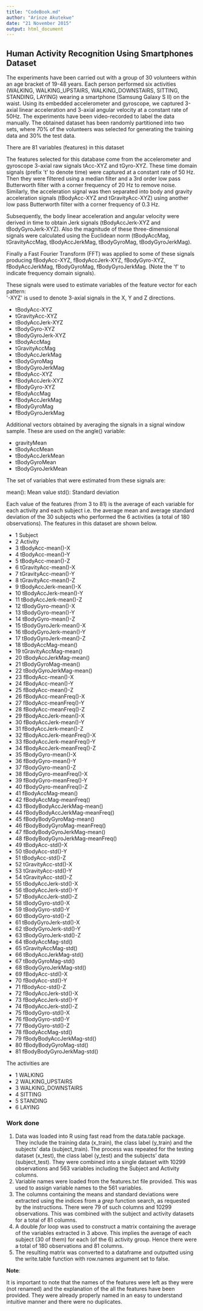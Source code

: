 ```yaml
---
title: "CodeBook.md"
author: "Arinze Akutekwe"
date: "21 November 2015"
output: html_document
---
```


## Human Activity Recognition Using Smartphones Dataset

The experiments have been carried out with a group of 30 volunteers within an age bracket of 19-48 years. Each person performed six activities (WALKING, WALKING_UPSTAIRS, WALKING_DOWNSTAIRS, SITTING, STANDING, LAYING) wearing a smartphone (Samsung Galaxy S II) on the waist. Using its embedded accelerometer and gyroscope, we captured 3-axial linear acceleration and 3-axial angular velocity at a constant rate of 50Hz. The experiments have been video-recorded to label the data manually. The obtained dataset has been randomly partitioned into two sets, where 70% of the volunteers was selected for generating the training data and 30% the test data.

There are 81 variables (features) in this dataset

The features selected for this database come from the accelerometer and gyroscope 3-axial raw signals tAcc-XYZ and tGyro-XYZ. These time domain signals (prefix 't' to denote time) were captured at a constant rate of 50 Hz. Then they were filtered using a median filter and a 3rd order low pass Butterworth filter with a corner frequency of 20 Hz to remove noise. Similarly, the acceleration signal was then separated into body and gravity acceleration signals (tBodyAcc-XYZ and tGravityAcc-XYZ) using another low pass Butterworth filter with a corner frequency of 0.3 Hz. 

Subsequently, the body linear acceleration and angular velocity were derived in time to obtain Jerk signals (tBodyAccJerk-XYZ and tBodyGyroJerk-XYZ). Also the magnitude of these three-dimensional signals were calculated using the Euclidean norm (tBodyAccMag, tGravityAccMag, tBodyAccJerkMag, tBodyGyroMag, tBodyGyroJerkMag). 

Finally a Fast Fourier Transform (FFT) was applied to some of these signals producing fBodyAcc-XYZ, fBodyAccJerk-XYZ, fBodyGyro-XYZ, fBodyAccJerkMag, fBodyGyroMag, fBodyGyroJerkMag. (Note the 'f' to indicate frequency domain signals). 

These signals were used to estimate variables of the feature vector for each pattern:  
'-XYZ' is used to denote 3-axial signals in the X, Y and Z directions.

* tBodyAcc-XYZ
* tGravityAcc-XYZ
* tBodyAccJerk-XYZ
* tBodyGyro-XYZ
* tBodyGyroJerk-XYZ
* tBodyAccMag
* tGravityAccMag
* tBodyAccJerkMag
* tBodyGyroMag
* tBodyGyroJerkMag
* fBodyAcc-XYZ
* fBodyAccJerk-XYZ
* fBodyGyro-XYZ
* fBodyAccMag
* fBodyAccJerkMag
* fBodyGyroMag
* fBodyGyroJerkMag

Additional vectors obtained by averaging the signals in a signal window sample. These are used on the angle() variable:

* gravityMean
* tBodyAccMean
* tBodyAccJerkMean
* tBodyGyroMean
* tBodyGyroJerkMean

The set of variables that were estimated from these signals are: 

mean(): Mean value
std(): Standard deviation

Each value of the features (from 3 to 81) is the average of each variable for each activity and each subject i.e. the average mean and average standard deviation of the 30 subjects who performed the 6 activities (a total of 180 observations). The features in this dataset are shown below.

* 1                                  Subject
* 2                                 Activity
* 3                        tBodyAcc-mean()-X
* 4                        tBodyAcc-mean()-Y
* 5                        tBodyAcc-mean()-Z
* 6                     tGravityAcc-mean()-X
* 7                     tGravityAcc-mean()-Y
* 8                     tGravityAcc-mean()-Z
* 9                    tBodyAccJerk-mean()-X
* 10                   tBodyAccJerk-mean()-Y
* 11                   tBodyAccJerk-mean()-Z
* 12                      tBodyGyro-mean()-X
* 13                      tBodyGyro-mean()-Y
* 14                      tBodyGyro-mean()-Z
* 15                  tBodyGyroJerk-mean()-X
* 16                  tBodyGyroJerk-mean()-Y
* 17                  tBodyGyroJerk-mean()-Z
* 18                      tBodyAccMag-mean()
* 19                   tGravityAccMag-mean()
* 20                  tBodyAccJerkMag-mean()
* 21                     tBodyGyroMag-mean()
* 22                 tBodyGyroJerkMag-mean()
* 23                       fBodyAcc-mean()-X
* 24                       fBodyAcc-mean()-Y
* 25                       fBodyAcc-mean()-Z
* 26                   fBodyAcc-meanFreq()-X
* 27                   fBodyAcc-meanFreq()-Y
* 28                   fBodyAcc-meanFreq()-Z
* 29                   fBodyAccJerk-mean()-X
* 30                   fBodyAccJerk-mean()-Y
* 31                   fBodyAccJerk-mean()-Z
* 32               fBodyAccJerk-meanFreq()-X
* 33               fBodyAccJerk-meanFreq()-Y
* 34               fBodyAccJerk-meanFreq()-Z
* 35                      fBodyGyro-mean()-X
* 36                      fBodyGyro-mean()-Y
* 37                      fBodyGyro-mean()-Z
* 38                  fBodyGyro-meanFreq()-X
* 39                  fBodyGyro-meanFreq()-Y
* 40                  fBodyGyro-meanFreq()-Z
* 41                      fBodyAccMag-mean()
* 42                  fBodyAccMag-meanFreq()
* 43              fBodyBodyAccJerkMag-mean()
* 44          fBodyBodyAccJerkMag-meanFreq()
* 45                 fBodyBodyGyroMag-mean()
* 46             fBodyBodyGyroMag-meanFreq()
* 47             fBodyBodyGyroJerkMag-mean()
* 48         fBodyBodyGyroJerkMag-meanFreq()
* 49                        tBodyAcc-std()-X
* 50                        tBodyAcc-std()-Y
* 51                        tBodyAcc-std()-Z
* 52                     tGravityAcc-std()-X
* 53                     tGravityAcc-std()-Y
* 54                     tGravityAcc-std()-Z
* 55                    tBodyAccJerk-std()-X
* 56                    tBodyAccJerk-std()-Y
* 57                    tBodyAccJerk-std()-Z
* 58                       tBodyGyro-std()-X
* 59                       tBodyGyro-std()-Y
* 60                       tBodyGyro-std()-Z
* 61                   tBodyGyroJerk-std()-X
* 62                   tBodyGyroJerk-std()-Y
* 63                   tBodyGyroJerk-std()-Z
* 64                       tBodyAccMag-std()
* 65                    tGravityAccMag-std()
* 66                   tBodyAccJerkMag-std()
* 67                      tBodyGyroMag-std()
* 68                  tBodyGyroJerkMag-std()
* 69                        fBodyAcc-std()-X
* 70                        fBodyAcc-std()-Y
* 71                        fBodyAcc-std()-Z
* 72                    fBodyAccJerk-std()-X
* 73                    fBodyAccJerk-std()-Y
* 74                    fBodyAccJerk-std()-Z
* 75                       fBodyGyro-std()-X
* 76                       fBodyGyro-std()-Y
* 77                       fBodyGyro-std()-Z
* 78                       fBodyAccMag-std()
* 79               fBodyBodyAccJerkMag-std()
* 80                  fBodyBodyGyroMag-std()
* 81              fBodyBodyGyroJerkMag-std()

The activities are
* 1 WALKING
* 2 WALKING_UPSTAIRS
* 3 WALKING_DOWNSTAIRS
* 4 SITTING
* 5 STANDING
* 6 LAYING


### Work done

1.	Data was loaded into R using fast read from the data.table package. They include the training data (x_train), the class label (y_train) and the subjects’ data (subject_train). The process was repeated for the testing dataset (x_test), the class label (y_test) and the subjects’ data (subject_test). They were combined into a single dataset with 10299 observations and 563 variables including the Subject and Activity columns.
2.	Variable names were loaded from the features.txt file provided. This was used to assign variable names to the 561 variables.
3.	The columns containing the means and standard deviations were extracted using the indices from a *grep* function search, as requested by the instructions. There were 79 of such columns and 10299 observations. This was combined with the subject and activity datasets for a total of 81 columns. 
4.	A double *for* loop was used to construct a matrix containing the average of the variables extracted in 3 above. This implies the average of each subject (30 of them) for each (of the 6) activity group. Hence there were a total of 180 observations and 81 columns.
5.	The resulting matrix was converted to a dataframe and outputted using the write.table function with row.names argument set to false.

**Note**:

It is important to note that the names of the features were left as they were (not renamed) and the explanation of the all the features have been provided. They were already properly named in an easy to understand intuitive manner and there were no duplicates.
